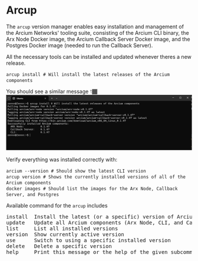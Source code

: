# Arcup
The ```arcup``` version manager enables easy installation and management of the Arcium Networks' tooling suite, consisting of the Arcium CLI binary, the Arx Node Docker image, the Arcium Callback Server Docker image, and the Postgres Docker image (needed to run the Callback Server).

All the necessary tools can be installed and updated whenever theres a new release. 
```
arcup install # Will install the latest releases of the Arcium components
```
You should see a similar message 👇🏾
![alt text](image.png)

Verify everything was installed correctly with:
```
arcium --version # Should show the latest CLI version
arcup version # Shows the currently installed versions of all of the Arcium components
docker images # Should list the images for the Arx Node, Callback Server, and Postgres
```
Available command for the `arcup` includes 
<pre>
install  Install the latest (or a specific) version of Arcium components (Arx Node, CLI, and Callback Server)
update   Update all Arcium components (Arx Node, CLI, and Callback Server) to the latest version
list     List all installed versions
version  Show currently active version
use      Switch to using a specific installed version
delete   Delete a specific version
help     Print this message or the help of the given subcommand(s)
</pre>